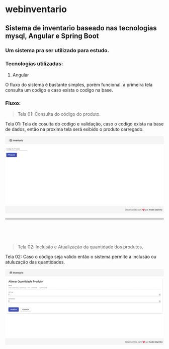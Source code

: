 # webinventario
## Sistema de inventario baseado nas tecnologias mysql, Angular e Spring Boot

### Um sistema  pra ser utilizado para estudo.

### Tecnologias utilizadas:

1. Angular 



<p> O fluxo do sistema é bastante simples, porém funcional.  a primeira tela consulta um codigo e caso exista o codigo na base. </p>

### Fluxo:

>Tela 01: Consulta do código do produto.

Tela 01: Tela de cosulta do codigo e validação, caso o codigo exista na base de dados, então na proxima tela será exibido o produto carregado. 


![Philadelphia's Magic Gardens. This place was so cool!](src/assets/img/1.jpg "Consulta dos produtos")


***

<br>
<br>
<br>



>Tela 02: Inclusão e Atualização da quantidade dos produtos.

Tela 02: Caso o código seja valido então o  sistema permite a inclusão ou atuluzação das quantidades.


![Philadelphia's Magic Gardens. This place was so cool!](src/assets/img/2.jpg "Atualização da quantidade")

